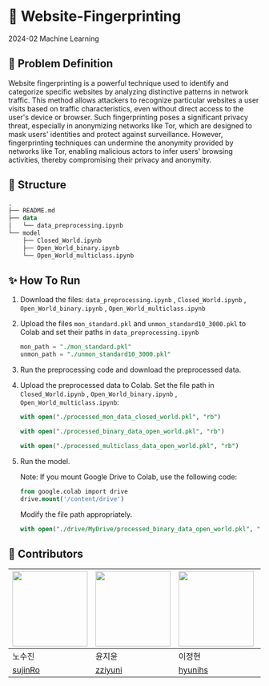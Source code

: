 # 👾 Website-Fingerprinting
2024-02 Machine Learning

## 📝 Problem Definition
Website fingerprinting is a powerful technique used to identify and categorize specific websites by analyzing distinctive patterns in network traffic. This method allows attackers to recognize particular websites a user visits based on traffic characteristics, even without direct access to the user's device or browser. Such fingerprinting poses a significant privacy threat, especially in anonymizing networks like Tor, which are designed to mask users' identities and protect against surveillance. However, fingerprinting techniques can undermine the anonymity provided by networks like Tor, enabling malicious actors to infer users' browsing activities, thereby compromising their privacy and anonymity.


## 🌲 Structure

```sql
.
├── README.md
├── data
│   └── data_preprocessing.ipynb
└── model
    ├── Closed_World.ipynb
    ├── Open_World_binary.ipynb
    └── Open_World_multiclass.ipynb
```

## ✨ How To Run

1. Download the files: `data_preprocessing.ipynb` , `Closed_World.ipynb` , `Open_World_binary.ipynb` , `Open_World_multiclass.ipynb`
2. Upload the files `mon_standard.pkl` and `unmon_standard10_3000.pkl` to Colab and set their paths in `data_preprocessing.ipynb`
    
    ```sql
    mon_path = "./mon_standard.pkl"
    unmon_path = "./unmon_standard10_3000.pkl"
    ```
    
3. Run the preprocessing code and download the preprocessed data.
4. Upload the preprocessed data to Colab. Set the file path in `Closed_World.ipynb` , `Open_World_binary.ipynb` , `Open_World_multiclass.ipynb`:
    
    ```sql
    with open("./processed_mon_data_closed_world.pkl", "rb")
    ```
    ```sql
    with open("./processed_binary_data_open_world.pkl", "rb")
    ```
    ```sql
    with open("./processed_multiclass_data_open_world.pkl", "rb")
    ```
    
5. Run the model.

    Note: If you mount Google Drive to Colab, use the following code:
     ```sql
     from google.colab import drive
     drive.mount('/content/drive')
     ```
     Modify the file path appropriately.
    ```sql
    with open("./drive/MyDrive/processed_binary_data_open_world.pkl", "rb")
    ```
   


## 🫧 Contributors
| <img width=150px src="https://github.com/sujinRo.png"/> | <img width=150px src="https://github.com/zziyuni.png"/> | <img width=150px src="https://github.com/hyunihs.png"/> | <img width=150px src="https://github.com/suhhyun524.png"/> | <img width=150px src="https://github.com/yunji118.png"/> |
| --- | --- | --- | --- | --- |
| 노수진 | 윤지윤 | 이정현 | 최수현 | 하윤지 |
| [sujinRo](https://github.com/sujinRo) | [zziyuni](https://github.com/zziyuni) | [hyunihs](https://github.com/hyunihs) | [suhhyun524](https://github.com/suhhyun524) | [yunji118](https://github.com/yunji118) |
